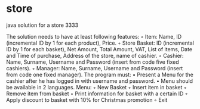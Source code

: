 # store
java solution for a store 3333

The solution needs to have at least following features:
◦ Item: Name, ID (incremental ID by 1 for each product), Price.
◦ Store Basket: ID (incremental ID by 1 for each basket), Net Amount, Total Amount, VAT, List
of items, Date and Time of purchase, Address of the store, name of cashier.
◦ Cashier: Name, Surname, Username and Password (insert from code five fixed cashiers).
◦ Manager: Name, Surname, Username and Password (insert from code one fixed manager).
The program must:
• Present a Menu for the cashier after he has logged in with username and password.
• Menu should be available in 2 languages.
Menu:
◦ New Basket
◦ Insert item in basket
◦ Remove item from basket
◦ Print information for basket with a certain ID
◦ Apply discount to basket with 10% for Christmas promotion
◦ Exit
